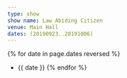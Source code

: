 ```yaml
---
type: show
show name: Law Abiding Citizen
venue: Main Hall
dates: (20190923..20191006)
---
```

{% for date in page.dates reversed %}
- {{ date }}
{% endfor %}
